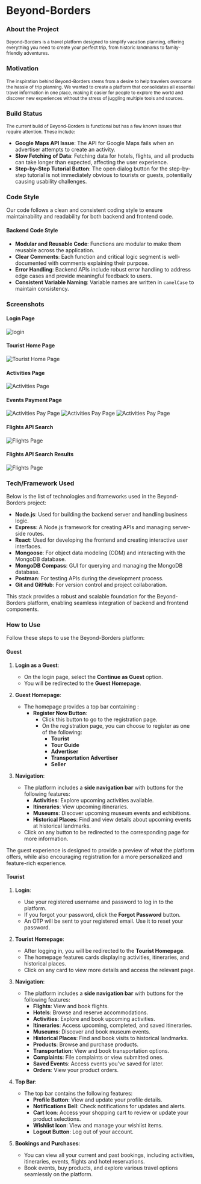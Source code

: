 # Beyond-Borders

### About the Project
<p style="font-size: 12px;">
Beyond-Borders is a travel platform designed to simplify vacation planning, offering everything you need to create your perfect trip, from historic landmarks to family-friendly adventures.
</p>

### Motivation
<p style="font-size: 12px;">
The inspiration behind Beyond-Borders stems from a desire to help travelers overcome the hassle of trip planning. We wanted to create a platform that consolidates all essential travel information in one place, making it easier for people to explore the world and discover new experiences without the stress of juggling multiple tools and sources.
</p>

### Build Status

<p style="font-size: 12px;">
The current build of Beyond-Borders is functional but has a few known issues that require attention. These include:
</p>

- **Google Maps API Issue**: The API for Google Maps fails when an advertiser attempts to create an activity. 
- **Slow Fetching of Data**: Fetching data for hotels, flights, and all products can take longer than expected, affecting the user experience.
- **Step-by-Step Tutorial Button**: The open dialog button for the step-by-step tutorial is not immediately obvious to tourists or guests, potentially causing usability challenges.

### Code Style

Our code follows a clean and consistent coding style to ensure maintainability and readability for both backend and frontend code. 

#### Backend Code Style
- **Modular and Reusable Code**: Functions are modular to make them reusable across the application.
- **Clear Comments**: Each function and critical logic segment is well-documented with comments explaining their purpose.
- **Error Handling**: Backend APIs include robust error handling to address edge cases and provide meaningful feedback to users.
- **Consistent Variable Naming**: Variable names are written in `camelCase` to maintain consistency.

### Screenshots
#### Login Page
![login](src/screenshots/login.png)
#### Tourist Home Page
![Tourist Home Page](src/screenshots/touristHomePage.PNG)
#### Activities Page
![Activities Page](src/screenshots/activities.PNG)
#### Events Payment Page
![Activities Pay Page](src/screenshots/activityPay1.PNG)
![Activities Pay Page](src/screenshots/activityPay2.PNG)
![Activities Pay Page](src/screenshots/activityPay3.PNG)
#### Flights API Search
![Flights Page](src/screenshots/flights.PNG)
#### Flights API Search Results
![Flights Page](src/screenshots/flights2.PNG)

### Tech/Framework Used
Below is the list of technologies and frameworks used in the Beyond-Borders project:

- **Node.js**: Used for building the backend server and handling business logic.
- **Express**: A Node.js framework for creating APIs and managing server-side routes.
- **React**: Used for developing the frontend and creating interactive user interfaces.
- **Mongoose**: For object data modeling (ODM) and interacting with the MongoDB database.
- **MongoDB Compass**: GUI for querying and managing the MongoDB database.
- **Postman**: For testing APIs during the development process.
- **Git and GitHub**: For version control and project collaboration.

This stack provides a robust and scalable foundation for the Beyond-Borders platform, enabling seamless integration of backend and frontend components.
### How to Use

Follow these steps to use the Beyond-Borders platform:
#### Guest
1. **Login as a Guest**:
   - On the login page, select the **Continue as Guest** option.
   - You will be redirected to the **Guest Homepage**.

2. **Guest Homepage**:
   - The homepage provides a top bar containing :
     - **Register Now Button**:
       - Click this button to go to the registration page.
       - On the registration page, you can choose to register as one of the following:
         - **Tourist**
         - **Tour Guide**
         - **Advertiser**
         - **Transportation Advertiser**
         - **Seller**

3. **Navigation**:
   - The platform includes a **side navigation bar** with buttons for the following features:
     - **Activities**: Explore upcoming activities available.
     - **Itineraries**: View upcoming itineraries.
     - **Museums**: Discover upcoming museum events and exhibitions.
     - **Historical Places**: Find and view details about upcoming events at historical landmarks.
   - Click on any button to be redirected to the corresponding page for more information.

The guest experience is designed to provide a preview of what the platform offers, while also encouraging registration for a more personalized and feature-rich experience.
#### Tourist

1. **Login**:
   - Use your registered username and password to log in to the platform.
   - If you forgot your password, click the **Forgot Password** button.
   - An OTP will be sent to your registered email. Use it to reset your password.

2. **Tourist Homepage**:
   - After logging in, you will be redirected to the **Tourist Homepage**.
   - The homepage features cards displaying activities, itineraries, and historical places.
   - Click on any card to view more details and access the relevant page.

3. **Navigation**:
   - The platform includes a **side navigation bar** with buttons for the following features:
     - **Flights**: View and book flights.
     - **Hotels**: Browse and reserve accommodations.
     - **Activities**: Explore and book upcoming activities.
     - **Itineraries**: Access upcoming, completed, and saved itineraries.
     - **Museums**: Discover and book museum events.
     - **Historical Places**: Find and book visits to historical landmarks.
     - **Products**: Browse and purchase products.
     - **Transportation**: View and book transportation options.
     - **Complaints**: File complaints or view submitted ones.
     - **Saved Events**: Access events you’ve saved for later.
     - **Orders**: View your product orders.

4. **Top Bar**:
   - The top bar contains the following features:
     - **Profile Button**: View and update your profile details.
     - **Notifications Bell**: Check notifications for updates and alerts.
     - **Cart Icon**: Access your shopping cart to review or update your product selections.
     - **Wishlist Icon**: View and manage your wishlist items.
     - **Logout Button**: Log out of your account.

5. **Bookings and Purchases**:
   - You can view all your current and past bookings, including activities, itineraries, events, flights and hotel reservations.
   - Book events, buy products, and explore various travel options seamlessly on the platform.


